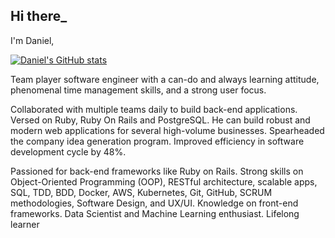 ## Hi there_
I'm Daniel,

[![Daniel's GitHub stats](https://github-readme-stats.vercel.app/api?username=danielmoralesp)](https://github.com/danielmoralesp/github-readme-stats)

Team player software engineer with a can-do and always learning attitude, phenomenal time management skills, and a strong user focus.

Collaborated with multiple teams daily to build back-end applications. Versed on Ruby, Ruby On Rails and PostgreSQL. He can build robust and modern web applications for several high-volume businesses. Spearheaded the company idea generation program. Improved efficiency in software development cycle by 48%.

Passioned for back-end frameworks like Ruby on Rails. Strong skills on Object-Oriented Programming (OOP), RESTful architecture, scalable apps, SQL, TDD, BDD, Docker, AWS, Kubernetes, Git, GitHub, SCRUM methodologies, Software Design, and UX/UI. Knowledge on front-end frameworks. Data Scientist and Machine Learning enthusiast. Lifelong learner
